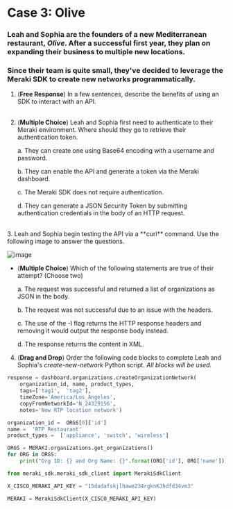 # Case 3: Olive
### Leah and Sophia are the founders of a new Mediterranean restaurant, *Olive*. After a successful first year, they plan on expanding their business to multiple new locations.
### Since their team is quite small, they've decided to leverage the Meraki SDK to create new networks programmatically.

1. (**Free Response**) In a few sentences, describe the benefits of using an SDK to interact with an API.
<br><br>

2.  (**Multiple Choice**) Leah and Sophia first need to authenticate to their Meraki environment. Where should they go to retrieve their authentication token.

    a. They can create one using Base64 encoding with a username and password.
    
    b. They can enable the API and generate a token via the Meraki dashboard.
    
    c. The Meraki SDK does not require authentication.
    
    d. They can generate a JSON Security Token by submitting authentication credentials in the body of an HTTP request.

<br>
3. Leah and Sophia begin testing the API via a **curl** command. Use the following image to answer the questions.

  ![image](https://github.com/neythonstreitz/devnet-problem-sets/assets/144170135/33445c97-5bdc-45b9-86e9-cd73777d8983)

- (**Multiple Choice**) Which of the following statements are true of their attempt? (Choose two)

    a. The request was successful and returned a list of organizations as JSON in the body.
    
    b. The request was not successful due to an issue with the headers.
    
    c. The use of the -I flag returns the HTTP response headers and removing it would output the response body instead.
    
    d. The response returns the content in XML.


4. (**Drag and Drop**) Order the following code blocks to complete Leah and Sophia's *create-new-network* Python script. 
*All blocks will be used.*


```python
response = dashboard.organizations.createOrganizationNetwork(
	organization_id, name, product_types, 
	tags=['tag1',  'tag2'], 
	timeZone='America/Los_Angeles', 
	copyFromNetworkId='N_24329156', 
	notes='New RTP location network')
```
```python
organization_id =  ORGS[0]['id']
name =  'RTP Restaurant' 
product_types =  ['appliance', 'switch', 'wireless'] 
```
```python
ORGS = MERAKI.organizations.get_organizations()
for ORG in ORGS:
	print("Org ID: {} and Org Name: {}".format(ORG['id'], ORG['name']))
```

```python
from meraki_sdk.meraki_sdk_client import MerakiSdkClient

X_CISCO_MERAKI_API_KEY = "15dadafskjlhawe234rgknKJhdfd34vm3"

MERAKI = MerakiSdkClient(X_CISCO_MERAKI_API_KEY)
```

